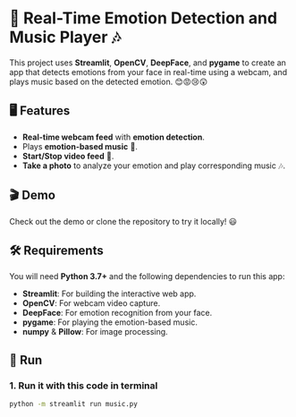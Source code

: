 
# 🎥 Real-Time Emotion Detection and Music Player 🎶

This project uses **Streamlit**, **OpenCV**, **DeepFace**, and **pygame** to create an app that detects emotions from your face in real-time using a webcam, and plays music based on the detected emotion. 😊😡😢😲

## 🖥️ Features

- **Real-time webcam feed** with **emotion detection**.
- Plays **emotion-based music** 🎵.
- **Start/Stop video feed** 🎥.
- **Take a photo** to analyze your emotion and play corresponding music 🎶.

## 🎬 Demo

Check out the demo or clone the repository to try it locally! 😃

## 🛠️ Requirements

You will need **Python 3.7+** and the following dependencies to run this app:

- **Streamlit**: For building the interactive web app.
- **OpenCV**: For webcam video capture.
- **DeepFace**: For emotion recognition from your face.
- **pygame**: For playing the emotion-based music.
- **numpy** & **Pillow**: For image processing.

## 🚀 Run

### 1. Run it with this code in terminal

```bash
python -m streamlit run music.py 
